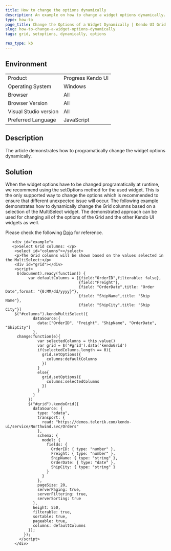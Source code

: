 ```yaml
---
title: How to change the options dynamically 
description: An example on how to change a widget options dynamically.
type: how-to
page_title: Change the Options of a Widget Dynamically | Kendo UI Grid
slug: how-to-change-a-widget-options-dynamically
tags: grid, setoptions, dynamically, options

res_type: kb
---
```


## Environment
<table>
 <tr>
  <td>Product</td>
  <td>Progress Kendo UI</td>
 </tr>
 <tr>
  <td>Operating System</td>
  <td>Windows</td>
 </tr>
 <tr>
  <td>Browser</td>
  <td>All</td>
 </tr>
 <tr>
  <td>Browser Version</td>
  <td>All</td>
 </tr>
 <tr>
  <td>Visual Studio version</td>
  <td>All</td>
 </tr>
 <tr>
  <td>Preferred Language</td>
  <td>JavaScript</td>
 </tr>
</table>


## Description

The article demonstrates how to programatically change the widget options dynamically.

## Solution

When the widget options have to be changed programatically at runtime, we recommend using the setOptions method for the used widget. This is the only supported way to change the options which is recommended to ensure that different unexpected issue will occur.
The following example demonstrates how to dynamically change the Grid columns based on a selection of the MultiSelect widget. The demonstrated approach can be used for changing all of the options of the Grid and the other Kendo UI widgets as well.

Please check the following [Dojo](http://dojo.telerik.com/IvIcU) for reference.
```
   <div id="example">
   <p>Select Grid columns: </p>
    <select id="columns"></select>
    <p>The Grid columns will be shown based on the values selected in the MultiSelect:</p>
    <div id="grid"></div>
    <script>
     $(document).ready(function() {
          var defaultColumns = [{field:"OrderID",filterable: false},
                                {field:"Freight"},
                                {field: "OrderDate",title: "Order Date",format: "{0:MM/dd/yyyy}"},
                                {field: "ShipName",title: "Ship Name"},
                                {field: "ShipCity",title: "Ship City"}]
    $("#columns").kendoMultiSelect({
            dataSource:{
              data:["OrderID", "Freight", "ShipName", "OrderDate", "ShipCity"]
            },
     change:function(e){
              var selectedColumns = this.value()
              var grid = $('#grid').data('kendoGrid')
              if(selectedColumns.length == 0){
                grid.setOptions({
                  columns:defaultColumns
                })
              }
              else{
                grid.setOptions({
                  columns:selectedColumns
                })
              }
            }
          })
          $("#grid").kendoGrid({
            dataSource: {
              type: "odata",
              transport: {
                read: "https://demos.telerik.com/kendo-ui/service/Northwind.svc/Orders"
              },
              schema: {
                model: {
                  fields: {
                    OrderID: { type: "number" },
                    Freight: { type: "number" },
                    ShipName: { type: "string" },
                    OrderDate: { type: "date" },
                    ShipCity: { type: "string" }
                  }
                }
              },
              pageSize: 20,
              serverPaging: true,
              serverFiltering: true,
              serverSorting: true
            },
            height: 550,
            filterable: true,
            sortable: true,
            pageable: true,
            columns: defaultColumns
          });
        });
      </script>
    </div>
```